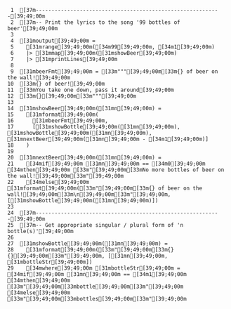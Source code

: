      1	[37m-----------------------------------------------------------[39;49;00m
     2	[37m-- Print the lyrics to the song '99 bottles of beer'[39;49;00m
     3
     4	[31moutput[39;49;00m =
     5	  [31mrange[39;49;00m([34m99[39;49;00m, [34m1[39;49;00m)
     6	  |> [31mmap[39;49;00m([31mshowBeer[39;49;00m)
     7	  |> [31mprintLines[39;49;00m
     8
     9	[31mbeerFmt[39;49;00m = [33m"""[39;49;00m[33m{} of beer on the wall![39;49;00m
    10	[33m{} of beer![39;49;00m
    11	[33mYou take one down, pass it around[39;49;00m
    12	[33m{}[39;49;00m[33m"""[39;49;00m
    13
    14	[31mshowBeer[39;49;00m([31mn[39;49;00m) =
    15	  [31mformat[39;49;00m(
    16	    [31mbeerFmt[39;49;00m,
    17	    [[31mshowBottle[39;49;00m([31mn[39;49;00m), [31mshowBottle[39;49;00m([31mn[39;49;00m), [31mnextBeer[39;49;00m([31mn[39;49;00m - [34m1[39;49;00m)]
    18	  )
    19
    20	[31mnextBeer[39;49;00m([31mn[39;49;00m) =
    21	  [34mif[39;49;00m [31mn[39;49;00m == [34m0[39;49;00m [34mthen[39;49;00m [33m"[39;49;00m[33mNo more bottles of beer on the wall![39;49;00m[33m"[39;49;00m
    22	  [34melse[39;49;00m [31mformat[39;49;00m([33m"[39;49;00m[33m{} of beer on the wall![39;49;00m[33m\n[39;49;00m[33m"[39;49;00m, [[31mshowBottle[39;49;00m([31mn[39;49;00m)])
    23
    24	[37m-----------------------------------------------------------[39;49;00m
    25	[37m-- Get appropriate singular / plural form of 'n bottle(s)'[39;49;00m
    26
    27	[31mshowBottle[39;49;00m([31mn[39;49;00m) =
    28	  [31mformat[39;49;00m([33m"[39;49;00m[33m{} {}[39;49;00m[33m"[39;49;00m, [[31mn[39;49;00m, [31mbottleStr[39;49;00m])
    29	  [34mwhere[39;49;00m [31mbottleStr[39;49;00m = [34mif[39;49;00m [31mn[39;49;00m == [34m1[39;49;00m [34mthen[39;49;00m [33m"[39;49;00m[33mbottle[39;49;00m[33m"[39;49;00m [34melse[39;49;00m [33m"[39;49;00m[33mbottles[39;49;00m[33m"[39;49;00m
